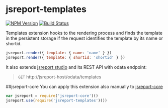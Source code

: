 # jsreport-templates
[![NPM Version](http://img.shields.io/npm/v/jsreport-templates.svg?style=flat-square)](https://npmjs.com/package/jsreport-templates)
[![Build Status](https://travis-ci.org/jsreport/jsreport-templates.png?branch=master)](https://travis-ci.org/jsreport/jsreport-templates)

Templates extension hooks to the rendering process and finds the template in the persistent storage if the request identifies the template by its name or shortid.
```js
jsreport.render({ template: { name: 'name' } })
jsreport.render({ template: { shortid: 'shortid' } })
```

It also extends [jsreport studio](https://github.com/jsreport/jsreport-express) and its REST API with odata endpoint:

> `GET` http://jsreport-host/odata/templates

##jsreport-core
You can apply this extension also manually to [jsreport-core](https://github.com/jsreport/jsreport-core)

```js
var jsreport = require('jsreport-core')()
jsreport.use(require('jsreport-templates')())
```